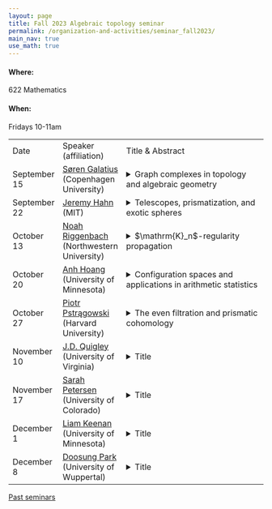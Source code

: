 ```yaml
---
layout: page
title: Fall 2023 Algebraic topology seminar
permalink: /organization-and-activities/seminar_fall2023/
main_nav: true
use_math: true
---
```

<h4>Where:</h4> 622 Mathematics
<h4>When:</h4> Fridays 10-11am

<table>
<tr><td>Date</td> 
	<td>Speaker (affiliation)</td>
	<td style="width:60%">Title & Abstract</td>
	</tr>
<tr><td>September 15</td>
	<td><a href="https://sorengalatius.com/">Søren Galatius</a> (Copenhagen University) </td>
	<td><details> 
	<summary>Graph complexes in topology and algebraic geometry</summary>
	<p class="abstract">In the 1990s, Kontsevich introduced certain rational chain complexes by an explicit presentation, known as graph complexes.  The come in a few flavors and have shown up in different parts of mathematics.  I will recall these chain complexes and explain how they showed up in joint work with Chan and Payne on the cohomology of moduli spaces of complex curves. </p>
	</details></td>
	</tr>
<tr><td>September 22</td>
	<td><a href="https://web.mit.edu/~jhahn01/www/">Jeremy Hahn</a> (MIT)</td>
	<td><details> 
	<summary>Telescopes, prismatization, and exotic spheres</summary>
	<p class="abstract"><i>Abstract:</i> A smooth, oriented n-manifold is called a homotopy sphere if it is homeomorphic, but not necessarily diffeomorphic, to the standard n-sphere. In dimensions n>4, one often studies the group $\Theta_n$ of homotopy spheres up to orientation-preserving diffeomorphism, with group operation given by connected sum. I will give a leisurely introduction to the telescope conjecture in stable homotopy theory, and explain how its failure gives new lower bounds on the complexity of $\Theta_n$. To disprove the telescope conjecture, we construct invariants capable of distinguishing many diffeomorphism classes of exotic spheres: interestingly, key finiteness properties of these invariants are proved in part using intuitions and ideas from prismatic cohomology in p-adic algebraic geometry. The talk is based on joint projects with Burklund, Carmeli, Levy, Raksit, Schlank, Wilson, and Yanovski. </p>
	</details></td>
	</tr>
<tr><td>October 13</td>
	<td><a href="https://sites.google.com/view/riggenbachn">Noah Riggenbach</a> (Northwestern University)</td>
	<td><details> 
	<summary>$\mathrm{K}_n$-regularity propagation</summary>
	<p class="abstract"><i>Abstract:</i>  It has been known for a while that NK, the obstruction of K-theory being $\mathbb{A}^1$ homotopy invariant, and regularity are closely connected. One of the first results Quillen proved after defining higher algebraic K-theory of exact categories was that NK of regular rings vanishes. This has lead many people to use NK and related objects to measure how bad singularities are, such as the notion of $K_n$ regularity for all integers n. In this talk I will review some of these ideas and definitions and talk about work, joint with Elden Elmanto, which gives new proofs of results of Cortiñas-Haesemeyer-Weibel, Davis, and Vorst and generalizes them to derived qcqs schemes. </p>
	</details></td>
	</tr>
<tr><td>October 20</td>
	<td><a href="https://sites.google.com/view/htna/">Anh Hoang</a> (University of Minnesota)</td>
	<td><details> 
	<summary>Configuration spaces and applications in arithmetic statistics</summary>
	<p class="abstract"><i>Abstract:</i> In the last dozen years, topological methods have been shown to produce a new pathway to study arithmetic statistics over function fields, most notably in Ellenberg-Venkatesh-Westerland's work on the Cohen-Lenstra conjecture. More recently, Ellenberg, Tran and Westerland proved the upper bound in Malle's conjecture on the enumeration of function fields by studying the homology of configuration spaces with certain exponential coefficients. In this talk, we will extend their framework to study the twisted homology of various configuration spaces. As an application, we study character sums of the resultant of monic squarefree polynomials over finite fields, answering and generalizing a question of Ellenberg and Shusterman, and Malle's conjecture with prescribed ramification. </p>
	</details></td>
	</tr>
<tr><td>October 27</td>
	<td><a href="https://people.math.harvard.edu/~piotr/">Piotr Pstrągowski</a> (Harvard University)</td>
	<td><details> 
	<summary>The even filtration and prismatic cohomology </summary>
	<p class="abstract"><i>Abstract:</i> The even filtration, introduced by Hahn-Raksit-Wilson, is a canonical filtration attached to a commutative ring spectrum which measures its failure to be even. Despite its simple definition, the even filtration recovers many arithmetically important constructions, such as the Adams-Novikov filtration of the sphere or the Bhatt-Morrow-Scholze filtration on topological Hochschild homology, showing that they are all invariants of the commutative ring spectrum alone. I will describe a linear variant of the even filtration which is naturally defined on associative rings and can be effectively calculated through resolutions of modules, as well as joint work with Raksit on the resulting extension of prismatic cohomology to the context of E_2-rings </p>
	</details></td>
	</tr>
<tr><td>November 10</td>
	<td><a href="https://quigleyjd.github.io/">J.D. Quigley</a> (University of Virginia)</td>
	<td><details> 
	<summary>Title</summary>
	<p class="abstract"><i>Abstract:</i> </p>
	</details></td>
	</tr>
<tr><td>November 17</td>
	<td><a href="https://sites.google.com/view/sarahpetersen/home">Sarah Petersen</a> (University of Colorado)</td>
	<td><details> 
	<summary>Title</summary>
	<p class="abstract"><i>Abstract:</i> </p>
	</details></td>
	</tr>
<tr><td>December 1</td>
	<td><a href="https://sites.google.com/view/liam-keenan/home">Liam Keenan</a> (University of Minnesota)</td>
	<td><details> 
	<summary>Title</summary>
	<p class="abstract"><i>Abstract:</i> </p>
	</details></td>
	</tr>
<tr><td>December 8</td>
	<td><a href="https://www2.math.uni-wuppertal.de/~park/">Doosung Park</a> (University of Wuppertal)</td>
	<td><details> 
	<summary>Title</summary>
	<p class="abstract"><i>Abstract:</i> </p>
	</details></td>
	</tr>
	</table>

<a href="https://allenyuan.me/columbia-algebraic-topology-seminar/">Past seminars</a>
